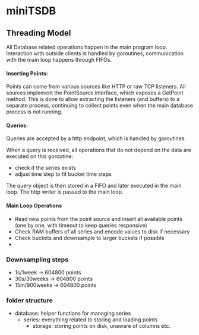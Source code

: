 # miniTSDB

## Threading Model
All Database related operations happen in the main program loop.
Interaction with outside clients is handled by goroutines, communication with the main loop happens through FIFOs.

#### Inserting Points:
Points can come from various sources like HTTP or raw TCP listeners.
All sources implement the PointSource interface, which exposes a GetPoint method.
This is done to allow extracting the listeners (and buffers) to a separate process, continuing to collect points even when the main database process is not running.
#### Queries:
Queries are accepted by a http endpoint, which is handled by goroutines.

When a query is received, all operations that do not depend on the data are executed on this goroutine:
- check if the series exists
- adjust time step to fit bucket time steps

The query object is then stored in a FIFO and later executed in the main loop.
The http writer is passed to the main loop.

#### Main Loop Operations
 - Read new points from the point source and insert all available points (one by one, with timeout to keep queries responsive)
 - Check RAM buffers of all series and encode values to disk if necessary
 - Check buckets and downsample to larger buckets if possible
 - 

### Downsampling steps
- 1s/1week -> 604800 points
- 30s/30weeks -> 604800 points
- 15m/900weeks -> 604800 points

### folder structure
- database:
  helper functions for managing series
  - series:
    everything related to storing and loading points
    - storage:
      storing points on disk, unaware of columns etc.